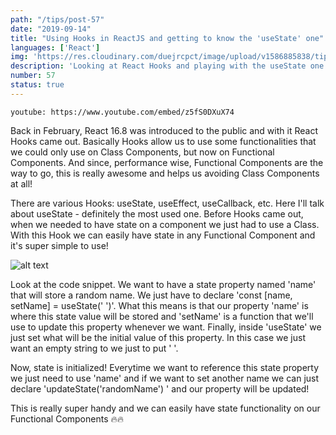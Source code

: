 ```yaml
---
path: "/tips/post-57"
date: "2019-09-14"
title: "Using Hooks in ReactJS and getting to know the 'useState' one"
languages: ['React']
img: 'https://res.cloudinary.com/duejrcpct/image/upload/v1586885838/tips/57-1_o28bto.png'
description: 'Looking at React Hooks and playing with the useState one'
number: 57
status: true
---
```


`youtube: https://www.youtube.com/embed/z5fS0DXuX74`

Back in February, React 16.8 was introduced to the public and with it React Hooks came out. Basically Hooks allow us to use some functionalities that we could only use on Class Components, but now on Functional Components. And since, performance wise, Functional Components are the way to go, this is really awesome and helps us avoiding Class Components at all!

There are various Hooks: useState, useEffect, useCallback, etc. Here I'll talk about useState - definitely the most used one. Before Hooks came out, when we needed to have state on a component we just had to use a Class. With this Hook we can easily have state in any Functional Component and it's super simple to use!

![alt text](https://res.cloudinary.com/duejrcpct/image/upload/v1586885837/tips/57-3_y6qmnx.png "React Hooks")

Look at the code snippet. We want to have a state property named 'name' that will store a random name. We just have to declare 'const [name, setName] = useState(' ')'.
What this means is that our property 'name' is where this state value will be stored and 'setName' is a function that we'll use to update this property whenever we want. Finally, inside 'useState' we just set what will be the initial value of this property. In this case we just want an empty string to we just to put ' '.

Now, state is initialized! Everytime we want to reference this state property we just need to use 'name' and if we want to set another name we can just declare 'updateState('randomName') ' and our property will be updated!

This is really super handy and we can easily have state functionality on our Functional Components 🔥🔥